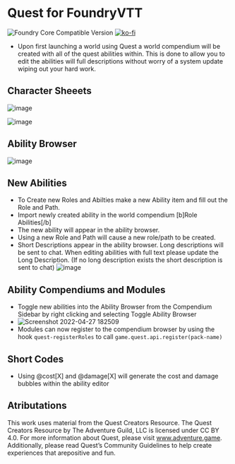 # Quest for FoundryVTT

![Foundry Core Compatible Version](https://img.shields.io/badge/dynamic/json?color=orange&label=Foundry%20Version&query=compatibleCoreVersion&url=https%3A%2F%2Fraw.githubusercontent.com%2Fjsavko%2Ffoundryvtt-quest%2Fmain%2Fsystem.json)
[![ko-fi](https://img.shields.io/badge/-Buy%20me%20a%20beer-orange)](https://ko-fi.com/lostphoenix)

-   Upon first launching a world using Quest a world compendium will be created with all of the quest abilities within. This is done to allow you to edit the abilities will full descriptions without worry of a system update wiping out your hard work.

## Character Sheeets

![image](https://user-images.githubusercontent.com/192591/146588147-4517696e-e537-48e7-b0ec-30c9d9b1894c.png)

![image](https://user-images.githubusercontent.com/192591/146588187-029ce944-aa00-4f24-9227-c0ef94fc2f22.png)

## Ability Browser

![image](https://user-images.githubusercontent.com/192591/146588248-838962e5-286c-47ea-b430-7aa2ab49593d.png)

## New Abilities

-   To Create new Roles and Abilties make a new Ability item and fill out the Role and Path.
-   Import newly created ability in the world compendium [b]Role Abilities[/b]
-   The new ability will appear in the ability browser.
-   Using a new Role and Path will cause a new role/path to be created.
-   Short Descriptions appear in the ability browser. Long descriptions will be sent to chat. When editing abilities with full text please update the Long Description. (If no long description exists the short description is sent to chat)
    ![image](https://user-images.githubusercontent.com/192591/146589229-e0fb35e0-c43c-4376-a215-5f4b981b6a26.png)

## Ability Compendiums and Modules
-   Toggle new abilities into the Ability Browser from the Compendium Sidebar by right clicking and selecting Toggle Ability Browser
-   ![Screenshot 2022-04-27 182509](https://user-images.githubusercontent.com/192591/165657848-825bbd28-8d12-4cd9-a051-91c9e73f3e67.png)
-   Modules can now register to the compendium browser by using the hook `quest-registerRoles` to call `game.quest.api.register(pack-name)`

## Short Codes

-   Using @cost[X] and @damage[X] will generate the cost and damage bubbles within the ability editor

## Atributations

This work uses material from the Quest Creators Resource. The Quest Creators Resource by The Adventure Guild, LLC is licensed under CC BY 4.0. For more information about Quest, please visit www.adventure.game.
Additionally, please read Quest’s Community Guidelines to help create experiences that arepositive and fun.
